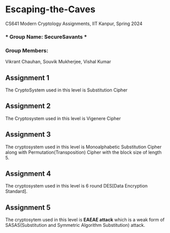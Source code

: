 # Escaping-the-Caves
CS641 Modern Cryptology Assignments, IIT Kanpur, Spring 2024

### * Group Name: SecureSavants *
### Group Members:
Vikrant Chauhan, Souvik Mukherjee, Vishal Kumar

## Assignment 1
The CryptoSystem used in this level is Substitution Cipher

## Assignment 2
The Cryptosystem used in this level is Vigenere Cipher

## Assignment 3
The cryptosystem used in this level is Monoalphabetic Substitution Cipher along with Permutation(Transposition) Cipher with the block size of length 5.

## Assignment 4
The cryptosystem used in this level is 6 round DES[Data Encryption Standard].

## Assignment 5
The cryptosytem used in this level is **EAEAE attack** which is a weak form of SASAS(Substitution and Symmetric Algorithm Substitution) attack.

